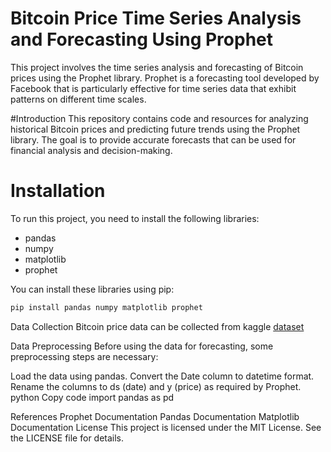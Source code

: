 # Bitcoin Price Time Series Analysis and Forecasting Using Prophet
This project involves the time series analysis and forecasting of Bitcoin prices using the Prophet library. Prophet is a forecasting tool developed by Facebook that is particularly effective for time series data that exhibit patterns on different time scales.


#Introduction
This repository contains code and resources for analyzing historical Bitcoin prices and predicting future trends using the Prophet library. The goal is to provide accurate forecasts that can be used for financial analysis and decision-making.

# Installation
To run this project, you need to install the following libraries:

- pandas
- numpy
- matplotlib
- prophet
  
You can install these libraries using pip:

```bash
pip install pandas numpy matplotlib prophet
```
Data Collection
Bitcoin price data can be collected from kaggle [dataset](https://www.kaggle.com/datasets/sudalairajkumar/cryptocurrency-historical-prices-coingecko?select=bitcoin.csv)

Data Preprocessing
Before using the data for forecasting, some preprocessing steps are necessary:

Load the data using pandas.
Convert the Date column to datetime format.
Rename the columns to ds (date) and y (price) as required by Prophet.
python
Copy code
import pandas as pd

References
Prophet Documentation
Pandas Documentation
Matplotlib Documentation
License
This project is licensed under the MIT License. See the LICENSE file for details.
